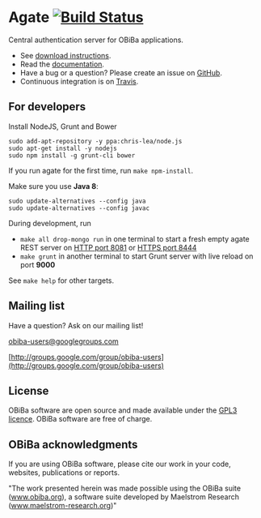 # Agate [![Build Status](https://travis-ci.org/obiba/agate.svg?branch=master)](https://travis-ci.org/obiba/agate)

Central authentication server for OBiBa applications.

* See [download instructions](http://www.obiba.org/pages/products/agate/#download).
* Read the [documentation](http://agatedoc.obiba.org).
* Have a bug or a question? Please create an issue on [GitHub](https://github.com/obiba/agate/issues).
* Continuous integration is on [Travis](https://travis-ci.org/obiba/agate).

## For developers

Install NodeJS, Grunt and Bower

```
sudo add-apt-repository -y ppa:chris-lea/node.js
sudo apt-get install -y nodejs
sudo npm install -g grunt-cli bower
```

If you run agate for the first time, run `make npm-install`.

Make sure you use **Java 8**:

```
sudo update-alternatives --config java
sudo update-alternatives --config javac
```

During development, run

* `make all drop-mongo run` in one terminal to start a fresh empty agate REST server on [HTTP port 8081](http://localhost:8081) or [HTTPS port 8444](https://localhost:8444)
* `make grunt` in another terminal to start Grunt server with live reload on port **9000**

See `make help` for other targets.

## Mailing list

Have a question? Ask on our mailing list!

obiba-users@googlegroups.com

[http://groups.google.com/group/obiba-users](http://groups.google.com/group/obiba-users)

## License

OBiBa software are open source and made available under the [GPL3 licence](http://www.obiba.org/node/62). OBiBa software are free of charge.

## OBiBa acknowledgments

If you are using OBiBa software, please cite our work in your code, websites, publications or reports.

"The work presented herein was made possible using the OBiBa suite (www.obiba.org), a  software suite developed by Maelstrom Research (www.maelstrom-research.org)"
